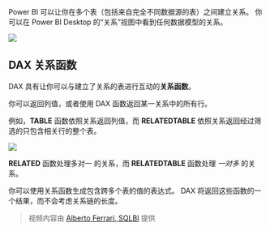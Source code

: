 Power BI 可以让你在多个表（包括来自完全不同数据源的表）之间建立关系。 你可以在 Power BI Desktop 的“关系”视图中看到任何数据模型的关系。

![](media/7-5-table-relationships-and-dax/dax-relationships_1.png)

## <a name="dax-relational-functions"></a>DAX 关系函数
DAX 具有让你可以与建立了关系的表进行互动的**关系函数**。

你可以返回列值，或者使用 DAX 函数返回某一关系中的所有行。

例如，**TABLE** 函数依照关系返回列值，而 **RELATEDTABLE** 依照关系返回经过筛选的只包含相关行的整个表。

![](media/7-5-table-relationships-and-dax/dax-relationships_2.png)

**RELATED** 函数处理多对一 的关系，而 **RELATEDTABLE** 函数处理 *一对多* 的关系。

你可以使用关系函数生成包含跨多个表的值的表达式。 DAX 将返回这些函数的一个结果，而不会考虑关系链的长度。

> 视频内容由 [Alberto Ferrari, SQLBI](http://www.sqlbi.com/learning-dax) 提供
> 
> 

